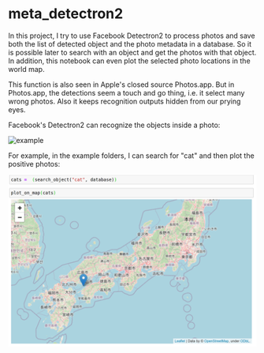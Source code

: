 # meta_detectron2

In this project, I try to use Facebook Detectron2 to process photos and save both the list of detected object and the photo metadata in a database. So it is possible later to search with an object and get the photos with that object. In addition, this notebook can even plot the selected photo locations in the world map.

This function is also seen in Apple's closed source Photos.app. But in Photos.app, the detections seem a touch and go thing, i.e. it select many wrong photos. Also it keeps recognition outputs hidden from our prying eyes.


Facebook's Detectron2 can recognize the objects inside a photo:

![example](https://github.com/dgg32/meta_detectron2/blob/master/IMG_1743.jpeg_detectroned.jpeg)

For example, in the example folders, I can search for "cat" and then plot the positive photos:

![cat_search](https://github.com/dgg32/meta_detectron2/blob/master/Screenshot%20from%202020-05-27%2000-27-12.png)
